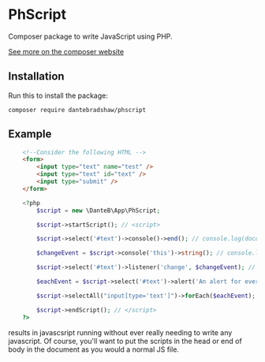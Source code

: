 # PhScript
Composer package to write JavaScript using PHP.

[See more on the composer website](https://packagist.org/packages/dantebradshaw/phscript)

## Installation

Run this to install the package:
```
composer require dantebradshaw/phscript
```

## Example

```html
    <!--Consider the following HTML -->
    <form>
        <input type="text" name="test" />
        <input type="text" id="text" />
        <input type="submit" />
    </form>
```
```php
    <?php
        $script = new \DanteB\App\PhScript;

        $script->startScript(); // <script>

        $script->select('#text')->console()->end(); // console.log(document.querySelector('#text'));

        $changeEvent = $script->console('this')->string(); // console.log(document.querySelector(this)) <- but saved as a PHP string

        $script->select('#text')->listener('change', $changeEvent); // document.querySelector('#text').addEventListener('change', console.log(document.querySelector(this)));

        $eachEvent = $script->select('#text')->alert('An alert for every input!')->string(); // alert(document.querySelector('#text')) <- but saved as a PHP string

        $script->selectAll("input[type='text']")->forEach($eachEvent); // document.querySelectorAll("input[type='text']").forEach(function () { alert('An alert for every input!') });

        $script->endScript(); // </script>
    ?>
```

results in javascsript running without ever really needing to write any javascript. Of course, you'll want to put the scripts in the head or end of body in the document as you would a normal JS file.
